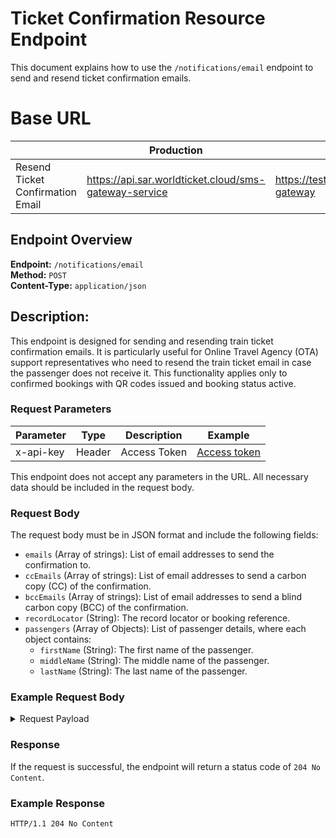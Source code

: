 # Ticket Confirmation Resource Endpoint

This document explains how to use the `/notifications/email` endpoint to send and resend ticket confirmation emails.

# Base URL

|                                  | Production                                            | Test                                     |
|----------------------------------| ----------------------------------------------------- | ---------------------------------------- |
| Resend Ticket Confirmation Email | https://api.sar.worldticket.cloud/sms-gateway-service | https://test.worldticket.net/sms-gateway |

## Endpoint Overview

**Endpoint:** `/notifications/email`  
**Method:** `POST`  
**Content-Type:** `application/json`

## Description:

This endpoint is designed for sending and resending train ticket confirmation emails. It is particularly useful for Online Travel Agency (OTA) support representatives who need to resend the train ticket email in case the passenger does not receive it. This functionality applies only to confirmed bookings with QR codes issued and booking status active.

### Request Parameters

| Parameter    | Type    | Description        | Example                  |
|--------------|---------|--------------------|--------------------------|
| x-api-key    | Header  | Access Token       | [Access token](#api-key) |

This endpoint does not accept any parameters in the URL. All necessary data should be included in the request body.

### Request Body

The request body must be in JSON format and include the following fields:

- `emails` (Array of strings): List of email addresses to send the confirmation to.
- `ccEmails` (Array of strings): List of email addresses to send a carbon copy (CC) of the confirmation.
- `bccEmails` (Array of strings): List of email addresses to send a blind carbon copy (BCC) of the confirmation.
- `recordLocator` (String): The record locator or booking reference.
- `passengers` (Array of Objects): List of passenger details, where each object contains:
    - `firstName` (String): The first name of the passenger.
    - `middleName` (String): The middle name of the passenger.
    - `lastName` (String): The last name of the passenger.

### Example Request Body

<details>
  <summary>Request Payload</summary>
  <pre>
{
  "emails": [
    "test@go7.io"
  ],
  "ccEmails": [],
  "bccEmails": [],
  "recordLocator": "7U3ESF",
  "passengers": [
    {
      "firstName": "PAXTWO",
      "middleName": "JAMES",
      "lastName": "PARKER"
    },
    {
      "firstName": "PAXTWO",
      "middleName": "ALEXANDER",
      "lastName": "PARKER"
    },
    {
      "firstName": "PAXTHREE",
      "lastName": "PARKER"
    }
  ]
}
  </pre>
</details>

### Response

If the request is successful, the endpoint will return a status code of `204 No Content`.

### Example Response

```
HTTP/1.1 204 No Content
```

